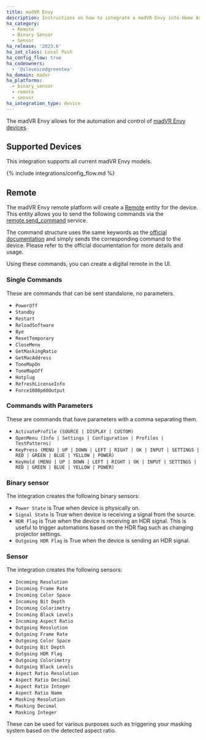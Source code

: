 ```yaml
---
title: madVR Envy
description: Instructions on how to integrate a madVR Envy into Home Assistant.
ha_category:
  - Remote
  - Binary Sensor
  - Sensor
ha_release: '2023.6'
ha_iot_class: Local Push
ha_config_flow: true
ha_codeowners:
  - '@iloveicedgreentea'
ha_domain: madvr
ha_platforms:
  - binary_sensor
  - remote
  - sensor
ha_integration_type: device
---
```


The madVR Envy allows for the automation and control of [madVR Envy devices](https://madvrenvy.com).

## Supported Devices

This integration supports all current madVR Envy models.

{% include integrations/config_flow.md %}

## Remote

The madVR Envy remote platform will create a [Remote](/integrations/remote/) entity for the device. This entity allows you to send the following commands via the [remote.send_command](/integrations/remote/) service.

The command structure uses the same keywords as the [official documentation](https://madvrenvy.com/wp-content/uploads/EnvyIpControl.pdf?r=113a) and simply sends the corresponding command to the device. Please refer to the official documentation for more details and usage.

Using these commands, you can create a digital remote in the UI.

### Single Commands

These are commands that can be sent standalone, no parameters.

- `PowerOff`
- `Standby`
- `Restart`
- `ReloadSoftware`
- `Bye`
- `ResetTemporary`
- `CloseMenu`
- `GetMaskingRatio`
- `GetMacAddress`
- `ToneMapOn`
- `ToneMapOff`
- `Hotplug`
- `RefreshLicenseInfo`
- `Force1080p60Output`


### Commands with Parameters

These are commands that have parameters with a comma separating them.

- `ActivateProfile (SOURCE | DISPLAY | CUSTOM)`
- `OpenMenu (Info | Settings | Configuration | Profiles | TestPatterns)`
- `KeyPress (MENU | UP | DOWN | LEFT | RIGHT | OK | INPUT | SETTINGS | RED | GREEN | BLUE | YELLOW | POWER)`
- `KeyHold (MENU | UP | DOWN | LEFT | RIGHT | OK | INPUT | SETTINGS | RED | GREEN | BLUE | YELLOW | POWER)`

### Binary sensor

The integration creates the following binary sensors:

- `Power State` is True when device is physically on.
- `Signal State` is True when device is receiving a signal from the source.
- `HDR Flag` is True when the device is receiving an HDR signal. This is useful to trigger automations based on the HDR flag such as changing projector settings.
- `Outgoing HDR Flag` is True when the device is sending an HDR signal.

### Sensor

The integration creates the following sensors:

- `Incoming Resolution`
- `Incoming Frame Rate`
- `Incoming Color Space`
- `Incoming Bit Depth`
- `Incoming Colorimetry`
- `Incoming Black Levels`
- `Incoming Aspect Ratio`
- `Outgoing Resolution`
- `Outgoing Frame Rate`
- `Outgoing Color Space`
- `Outgoing Bit Depth`
- `Outgoing HDR Flag`
- `Outgoing Colorimetry`
- `Outgoing Black Levels`
- `Aspect Ratio Resolution`
- `Aspect Ratio Decimal`
- `Aspect Ratio Integer`
- `Aspect Ratio Name`
- `Masking Resolution`
- `Masking Decimal`
- `Masking Integer`

These can be used for various purposes such as triggering your masking system based on the detected aspect ratio.